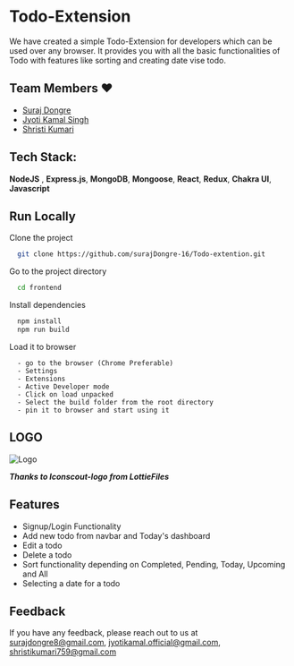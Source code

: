 # Todo-Extension

We have created a simple Todo-Extension for developers which can be used over any browser. It provides you with all the basic functionalities of Todo with features like sorting and creating date vise todo.


## Team Members ❤️

- [Suraj Dongre](https://www.github.com/surajDongre-16)
- [Jyoti Kamal Singh](https://github.com/jksingh1504)
- [Shristi Kumari](https://github.com/rkshristi123)



## Tech Stack:

**NodeJS** ,
**Express.js**,
**MongoDB**,
**Mongoose**,
**React**,
**Redux**,
**Chakra UI**,
**Javascript**



## Run Locally

Clone the project

```bash
  git clone https://github.com/surajDongre-16/Todo-extention.git
```

Go to the project directory

```bash
  cd frontend
```

Install dependencies

```bash
  npm install
  npm run build
```
Load it to browser

```
  - go to the browser (Chrome Preferable)
  - Settings
  - Extensions
  - Active Developer mode
  - Click on load unpacked
  - Select the build folder from the root directory
  - pin it to browser and start using it
```


## LOGO
![Logo](https://cdn3d.iconscout.com/3d/premium/thumb/to-do-list-3597234-3010214.png)

***Thanks to Iconscout-logo from LottieFiles***


## Features

- Signup/Login Functionality
- Add new todo from navbar and Today's dashboard
- Edit a todo 
- Delete a todo 
- Sort functionality depending on Completed, Pending, Today, Upcoming and All
- Selecting a date for a todo 


## Feedback

If you have any feedback, please reach out to us at surajdongre8@gmail.com, jyotikamal.official@gmail.com, shristikumari759@gmail.com

